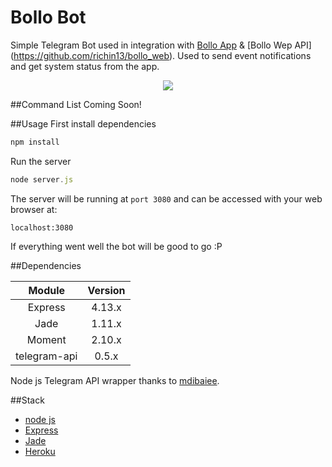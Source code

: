 # Bollo Bot
Simple Telegram Bot used in integration with [Bollo App](https://github.com/richin13/bollo) & [Bollo Wep API]
(https://github.com/richin13/bollo_web). Used to send event notifications and get system status from the app.

<p align="center">
  <img src="http://ih1.redbubble.net/image.26841580.1366/sticker,375x360.u4.png"/>
</p>

##Command List
Coming Soon!

##Usage
First install dependencies
```javascript
npm install
```
Run the server
```javascript
node server.js
```
The server will be running at `port 3080` and can be accessed with your web browser at: 
```
localhost:3080
```
If everything went well the bot will be good to go :P

##Dependencies

| Module       | Version |
|:------------:|:--------:
| Express      | 4.13.x  |
| Jade         | 1.11.x  |
| Moment       | 2.10.x  |
| telegram-api | 0.5.x   |

Node js Telegram API wrapper thanks to [mdibaiee](https://github.com/mdibaiee/node-telegram-api). 

##Stack
* [node js](https://nodejs.org/en/)
* [Express](http://expressjs.com/)
* [Jade](http://jade-lang.com/)
* [Heroku](https://dashboard.heroku.com/)

